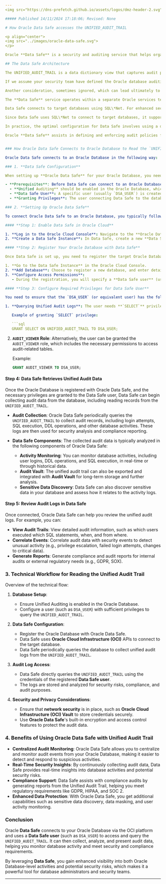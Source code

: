 ```yaml
---
<img src="https://dns-prefetch.github.io/assets/logos/dmz-header-2.svg" width="100%" height="10%">

##### Published 14/11/2024 17:18:06; Revised: None

# How Oracle Data Safe accesses the UNIFIED_AUDIT_TRAIL

<p align="center">
<img src="../images/oracle-data-safe.svg">
</p>

Oracle **Data Safe** is a security and auditing service that helps organizations monitor, assess, and protect their Oracle Databases. It can read and analyze various database logs, including the **Unified Audit Trail** (`UNIFIED_AUDIT_TRAIL`), to enhance security monitoring, track user activity, and provide insights into potential risks or compliance issues.

## The Data Safe Architecture

The UNIFIED_AUDIT_TRAIL is a data dictionary view that captures audit policy events.  Some events are defined as part of the default configuration, but for protective monitoring perspective, your security team should be defining a fine grained event capture policy. The unified audit trail resides in a read-only table in the AUDSYS schema.

If we assume your security team have defined the Oracle database auditing policy for your organisation, the policy is deployed to existing databases and will be deployed to future databases, the next important consideration is how the audit events, currently locked inside the Oracle database UNIFIED_AUDIT_TRAIL table can be loaded into a data analytics solutions or a SIEM.

Another consideration, sometimes ignored, which can lead ultimately to an oversized AUDSYS schema tablespace, is the data retention cycle of the audit records.

The **Data Safe** service operates within a separate Oracle services tenancy, distinct from your own tenancy. To authenticate and authorize connections between the Data Safe service and your individual databases, a target database user account and password are required. Additionally, network routes and firewall rules must be configured to enable the necessary network traffic.

Data Safe connects to target databases using SQL\*Net. For enhanced security, Oracle recommends configuring Native Network Encryption (NNE) or Transport Layer Security (TLS), which Oracle refers to as **TCPS**. Implementing TCPS with mutual authentication (mTLS) involves installing X.509 certificates on both Data Safe and each target database. This process is complex within the Oracle ecosystem unless you're using Oracle Autonomous Database, which simplifies mTLS configuration and certificate management through the OCI dashboard. For non-Autonomous databases, managing certificates for each database typically requires significant effort, including either a dedicated Certificate Authority or a third-party vendor solution like **Venafi**.

Since Data Safe uses SQL\*Net to connect to target databases, it supports a wide range of distribution channels, including **Oracle FastConnect**, **Azure ExpressRoute**, **AWS Direct Connect**, and **Google Cloud Interconnect (GCS)**. While a Libreswan VPN tunnel across the internet may be an option for development or proof-of-concept environments, it is not recommended for production use. Configuring a VPN between Oracle Cloud and your customer premises equipment (CPE) introduces additional complexity and may introduce security risks, even with in-flight encryption. Furthermore, for SQL\*Net connections to a target database, the database must be accessible via a public endpoint on the internet, which is generally an impractical use case.

In practice, the optimal configuration for Data Safe involves using a direct **SQL\*Net** connection to the target database within Oracle Cloud, secured via an **mTLS/NNE** tunnel. This ensures that the connection never traverses the internet, providing a more secure and efficient setup. This should be the preferred approach for all direct SQL\*Net connections.

Oracle **Data Safe** assists in defining and enforcing audit policies for each target database, while also managing the data retention lifecycle for the **UNIFIED_AUDIT_TRAIL** table. Effective retention management is crucial, as high-traffic databases can generate a large volume of audit records that eventually need to be purged. A standard SQL DELETE statement may not be efficient enough to keep up with the removal of these records, so implementing a table partitioning strategy is recommended to improve performance and streamline the retention process.


### How Oracle Data Safe Connects to Oracle Database to Read the `UNIFIED_AUDIT_TRAIL`

Oracle Data Safe connects to an Oracle Database in the following way:

### 1. **Data Safe Configuration**

When setting up **Oracle Data Safe** for your Oracle Database, you need to configure it to connect to your database and collect audit data, including reading from the `UNIFIED_AUDIT_TRAIL`.

- **Prerequisites**: Before Data Safe can connect to an Oracle Database, certain conditions must be met:
  - **Unified Auditing** should be enabled in the Oracle Database, which is typically the case if you're using Oracle 12c or later.
  - **Data Safe User**: A specific user (usually `DSA_USER`) is created in the database, and this user must have the necessary privileges to read audit data and perform security assessments.
  - **Granting Privileges**: The user connecting Data Safe to the database must have appropriate privileges, typically the `AUDIT_VIEWER` role or direct `SELECT` access on the `UNIFIED_AUDIT_TRAIL`.

### 2. **Setting Up Oracle Data Safe**

To connect Oracle Data Safe to an Oracle Database, you typically follow these steps:

#### **Step 1: Enable Data Safe in Oracle Cloud**

1. **Log in to the Oracle Cloud Console**: Navigate to the **Oracle Data Safe** service from the main dashboard.
2. **Create a Data Safe Instance**: In Data Safe, create a new **Data Safe instance** if one does not already exist.

#### **Step 2: Register Your Oracle Database with Data Safe**

Once Data Safe is set up, you need to register the target Oracle Database (which you want to monitor) with Data Safe.

1. **Go to the Data Safe Instance** in the Oracle Cloud Console.
2. **Add Database**: Choose to register a new database, and enter details like the **Database Name**, **Service Name**, **Oracle SID**, **Hostname**, and **Connection Details** (including a user that has privileges to query the Unified Audit Trail).
3. **Configure Access Permissions**:
   - During the registration, you will specify a **Data Safe user** (usually `DSA_USER`), which must have the appropriate **SELECT** privileges on the `UNIFIED_AUDIT_TRAIL`.

#### **Step 3: Configure Required Privileges for Data Safe User**

You need to ensure that the `DSA_USER` (or equivalent user) has the following privileges:

1. **Querying Unified Audit Logs**: The user needs **`SELECT`** privileges on the `UNIFIED_AUDIT_TRAIL` in the target Oracle Database.

   Example of granting `SELECT` privilege:

   ```sql
   GRANT SELECT ON UNIFIED_AUDIT_TRAIL TO DSA_USER;
   ```

2. **`AUDIT_VIEWER` Role**: Alternatively, the user can be granted the `AUDIT_VIEWER` role, which includes the necessary permissions to access audit-related tables.

   Example:

   ```sql
   GRANT AUDIT_VIEWER TO DSA_USER;
   ```

#### **Step 4: Data Safe Retrieves Unified Audit Data**

Once the Oracle Database is registered with Oracle Data Safe, and the necessary privileges are granted to the Data Safe user, Data Safe can begin collecting audit data from the database, including reading records from the `UNIFIED_AUDIT_TRAIL`.

- **Audit Collection**: Oracle Data Safe periodically queries the `UNIFIED_AUDIT_TRAIL` to collect audit records, including login attempts, SQL execution, DDL operations, and other database activities. These logs are then used for security analysis and compliance reporting.

- **Data Safe Components**: The collected audit data is typically analyzed in the following components of Oracle Data Safe:
  - **Activity Monitoring**: You can monitor database activities, including user logins, DDL operations, and SQL execution, in real-time or through historical data.
  - **Audit Vault**: The unified audit trail can also be exported and integrated with **Audit Vault** for long-term storage and further analysis.
  - **Sensitive Data Discovery**: Data Safe can also discover sensitive data in your database and assess how it relates to the activity logs.

#### **Step 5: Review Audit Logs in Data Safe**

Once connected, Oracle Data Safe can help you review the unified audit logs. For example, you can:

- **View Audit Trails**: View detailed audit information, such as which users executed which SQL statements, when, and from where.
- **Correlate Events**: Correlate audit data with security events to detect unusual activity (e.g., privilege escalation, failed login attempts, changes to critical data).
- **Generate Reports**: Generate compliance and audit reports for internal audits or external regulatory needs (e.g., GDPR, SOX).

### 3. **Technical Workflow for Reading the Unified Audit Trail**

Overview of the technical flow:

1. **Database Setup**:
   - Ensure Unified Auditing is enabled in the Oracle Database.
   - Configure a user (such as `DSA_USER`) with sufficient privileges to query the `UNIFIED_AUDIT_TRAIL`.

2. **Data Safe Configuration**:
   - Register the Oracle Database with Oracle Data Safe.
   - Data Safe uses **Oracle Cloud Infrastructure (OCI)** APIs to connect to the target database.
   - Data Safe periodically queries the database to collect unified audit logs from the `UNIFIED_AUDIT_TRAIL`.

3. **Audit Log Access**:
   - Data Safe directly queries the `UNIFIED_AUDIT_TRAIL` using the credentials of the registered **Data Safe user**.
   - The logs are stored and analyzed for security risks, compliance, and audit purposes.

4. **Security and Privacy Considerations**:
   - Ensure that **network security** is in place, such as **Oracle Cloud Infrastructure (OCI) Vault** to store credentials securely.
   - Use **Oracle Data Safe**'s built-in encryption and access control features to protect the audit data.

### 4. **Benefits of Using Oracle Data Safe with Unified Audit Trail**

- **Centralized Audit Monitoring**: Oracle Data Safe allows you to centralize and monitor audit events from your Oracle Database, making it easier to detect and respond to suspicious activities.
- **Real-Time Security Insights**: By continuously collecting audit data, Data Safe provides real-time insights into database activities and potential security risks.
- **Compliance Support**: Data Safe assists with compliance audits by generating reports from the Unified Audit Trail, helping you meet regulatory requirements like GDPR, HIPAA, and SOC 2.
- **Enhanced Data Protection**: With Oracle Data Safe, you get additional capabilities such as sensitive data discovery, data masking, and user activity monitoring.

### Conclusion

Oracle **Data Safe** connects to your Oracle Database via the OCI platform and uses a **Data Safe user** (such as `DSA_USER`) to access and query the `UNIFIED_AUDIT_TRAIL`. It can then collect, analyze, and present audit data, helping you monitor database activity and meet security and compliance requirements.

By leveraging **Data Safe**, you gain enhanced visibility into both Oracle Database-level activities and potential security risks, which makes it a powerful tool for database administrators and security teams.

---
```

